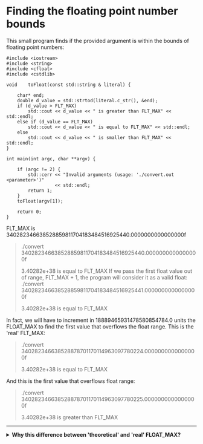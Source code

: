 # Finding the floating point number bounds

This small program finds if the provided argument is within the bounds of floating point numbers:
```
#include <iostream>
#include <string>
#include <cfloat>
#include <cstdlib>

void	toFloat(const std::string & literal) {

    char* end;
    double d_value = std::strtod(literal.c_str(), &end);
	if (d_value > FLT_MAX)
		std::cout << d_value << " is greater than FLT_MAX" << std::endl;
	else if (d_value == FLT_MAX)
		std::cout << d_value << " is equal to FLT_MAX" << std::endl;
	else		
		std::cout << d_value << " is smaller than FLT_MAX" << std::endl;
}

int main(int argc, char **argv) {

    if (argc != 2) {
        std::cerr << "Invalid arguments (usage: './convert.out <parameter>')"
				  << std::endl;
        return 1;
    }
    toFloat(argv[1]);

    return 0;
}
```
FLT_MAX is 340282346638528859811704183484516925440.0000000000000000f
> ./convert 340282346638528859811704183484516925440.0000000000000000f
>
> 3.40282e+38 is equal to FLT_MAX
If we pass the first float value out of range, FLT_MAX + 1, the program will consider it as a valid float:
> ./convert 340282346638528859811704183484516925441.0000000000000000f
>
> 3.40282e+38 is equal to FLT_MAX

In fact, we will have to increment in 18889465931478580854784.0 units the FLOAT_MAX to find the first value that overflows the float range.
This is the 'real' FLT_MAX:
>./convert 340282346638528878701170114963097780224.0000000000000000f
>
>3.40282e+38 is equal to FLT_MAX

And this is the first value that overflows float range:
>./convert 340282346638528878701170114963097780225.0000000000000000f
>
>3.40282e+38 is greater than FLT_MAX
---
<details>
<summary><strong>Why this difference between 'theoretical' and 'real' FLOAT_MAX?</strong></summary> 
Hidden content here 
</details> 